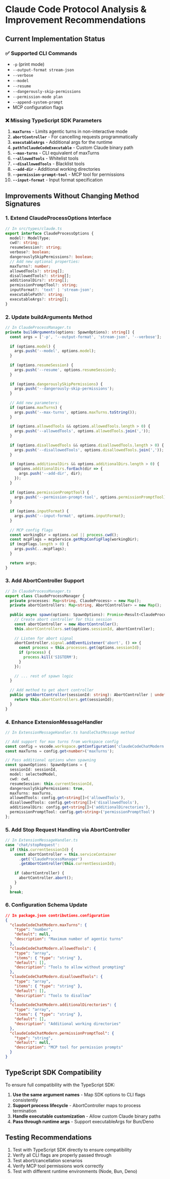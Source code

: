 # Claude Code Protocol Analysis & Improvement Recommendations

## Current Implementation Status

### ✅ Supported CLI Commands
- `-p` (print mode)
- `--output-format stream-json`
- `--verbose`
- `--model`
- `--resume`
- `--dangerously-skip-permissions`
- `--permission-mode plan`
- `--append-system-prompt`
- MCP configuration flags

### ❌ Missing TypeScript SDK Parameters
1. **`maxTurns`** - Limits agentic turns in non-interactive mode
2. **`abortController`** - For cancelling requests programmatically
3. **`executableArgs`** - Additional args for the runtime
4. **`pathToClaudeCodeExecutable`** - Custom Claude binary path
5. **`--max-turns`** - CLI equivalent of maxTurns
6. **`--allowedTools`** - Whitelist tools
7. **`--disallowedTools`** - Blacklist tools
8. **`--add-dir`** - Additional working directories
9. **`--permission-prompt-tool`** - MCP tool for permissions
10. **`--input-format`** - Input format specification

## Improvements Without Changing Method Signatures

### 1. Extend ClaudeProcessOptions Interface
```typescript
// In src/types/claude.ts
export interface ClaudeProcessOptions {
  model?: ModelType;
  cwd?: string;
  resumeSession?: string;
  verbose?: boolean;
  dangerouslySkipPermissions?: boolean;
  // Add new optional properties:
  maxTurns?: number;
  allowedTools?: string[];
  disallowedTools?: string[];
  additionalDirs?: string[];
  permissionPromptTool?: string;
  inputFormat?: 'text' | 'stream-json';
  executablePath?: string;
  executableArgs?: string[];
}
```

### 2. Update buildArguments Method
```typescript
// In ClaudeProcessManager.ts
private buildArguments(options: SpawnOptions): string[] {
  const args = ['-p', '--output-format', 'stream-json', '--verbose'];
  
  if (options.model) {
    args.push('--model', options.model);
  }
  
  if (options.resumeSession) {
    args.push('--resume', options.resumeSession);
  }
  
  if (options.dangerouslySkipPermissions) {
    args.push('--dangerously-skip-permissions');
  }
  
  // Add new parameters:
  if (options.maxTurns) {
    args.push('--max-turns', options.maxTurns.toString());
  }
  
  if (options.allowedTools && options.allowedTools.length > 0) {
    args.push('--allowedTools', options.allowedTools.join(','));
  }
  
  if (options.disallowedTools && options.disallowedTools.length > 0) {
    args.push('--disallowedTools', options.disallowedTools.join(','));
  }
  
  if (options.additionalDirs && options.additionalDirs.length > 0) {
    options.additionalDirs.forEach(dir => {
      args.push('--add-dir', dir);
    });
  }
  
  if (options.permissionPromptTool) {
    args.push('--permission-prompt-tool', options.permissionPromptTool);
  }
  
  if (options.inputFormat) {
    args.push('--input-format', options.inputFormat);
  }
  
  // MCP config flags
  const workingDir = options.cwd || process.cwd();
  const mcpFlags = mcpService.getMcpConfigFlag(workingDir);
  if (mcpFlags.length > 0) {
    args.push(...mcpFlags);
  }
  
  return args;
}
```

### 3. Add AbortController Support
```typescript
// In ClaudeProcessManager.ts
export class ClaudeProcessManager {
  private processes: Map<string, ClaudeProcess> = new Map();
  private abortControllers: Map<string, AbortController> = new Map();
  
  public async spawn(options: SpawnOptions): Promise<Result<ClaudeProcess, ApplicationError>> {
    // Create abort controller for this session
    const abortController = new AbortController();
    this.abortControllers.set(options.sessionId, abortController);
    
    // Listen for abort signal
    abortController.signal.addEventListener('abort', () => {
      const process = this.processes.get(options.sessionId);
      if (process) {
        process.kill('SIGTERM');
      }
    });
    
    // ... rest of spawn logic
  }
  
  // Add method to get abort controller
  public getAbortController(sessionId: string): AbortController | undefined {
    return this.abortControllers.get(sessionId);
  }
}
```

### 4. Enhance ExtensionMessageHandler
```typescript
// In ExtensionMessageHandler.ts handleChatMessage method

// Add support for max turns from workspace config
const config = vscode.workspace.getConfiguration('claudeCodeChatModern');
const maxTurns = config.get<number>('maxTurns');

// Pass additional options when spawning
const spawnOptions: SpawnOptions = {
  sessionId: sessionId,
  model: selectedModel,
  cwd: cwd,
  resumeSession: this.currentSessionId,
  dangerouslySkipPermissions: true,
  maxTurns: maxTurns,
  allowedTools: config.get<string[]>('allowedTools'),
  disallowedTools: config.get<string[]>('disallowedTools'),
  additionalDirs: config.get<string[]>('additionalDirectories'),
  permissionPromptTool: config.get<string>('permissionPromptTool')
};
```

### 5. Add Stop Request Handling via AbortController
```typescript
// In ExtensionMessageHandler.ts
case 'chat/stopRequest':
  if (this.currentSessionId) {
    const abortController = this.serviceContainer
      .get('ClaudeProcessManager')
      .getAbortController(this.currentSessionId);
    
    if (abortController) {
      abortController.abort();
    }
  }
  break;
```

### 6. Configuration Schema Update
```json
// In package.json contributions.configuration
{
  "claudeCodeChatModern.maxTurns": {
    "type": "number",
    "default": null,
    "description": "Maximum number of agentic turns"
  },
  "claudeCodeChatModern.allowedTools": {
    "type": "array",
    "items": { "type": "string" },
    "default": [],
    "description": "Tools to allow without prompting"
  },
  "claudeCodeChatModern.disallowedTools": {
    "type": "array", 
    "items": { "type": "string" },
    "default": [],
    "description": "Tools to disallow"
  },
  "claudeCodeChatModern.additionalDirectories": {
    "type": "array",
    "items": { "type": "string" },
    "default": [],
    "description": "Additional working directories"
  },
  "claudeCodeChatModern.permissionPromptTool": {
    "type": "string",
    "default": null,
    "description": "MCP tool for permission prompts"
  }
}
```

## TypeScript SDK Compatibility

To ensure full compatibility with the TypeScript SDK:

1. **Use the same argument names** - Map SDK options to CLI flags consistently
2. **Support process lifecycle** - AbortController maps to process termination
3. **Handle executable customization** - Allow custom Claude binary paths
4. **Pass through runtime args** - Support executableArgs for Bun/Deno

## Testing Recommendations

1. Test with TypeScript SDK directly to ensure compatibility
2. Verify all CLI flags are properly passed through
3. Test abort/cancellation scenarios
4. Verify MCP tool permissions work correctly
5. Test with different runtime environments (Node, Bun, Deno)